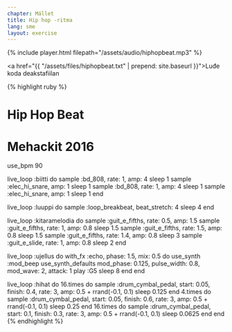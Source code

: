 ```yaml
---
chapter: Mállet
title: Hip hop -ritma
lang: sme
layout: exercise
---
```


{% include player.html filepath="/assets/audio/hiphopbeat.mp3" %}

<a href="{{ "/assets/files/hiphopbeat.txt" | prepend: site.baseurl }}">Luđe koda deakstafiilan</a>

{% highlight ruby %}
# Hip Hop Beat
# Mehackit 2016

use_bpm 90

live_loop :biitti do
  sample :bd_808, rate: 1, amp: 4
  sleep 1
  sample :elec_hi_snare, amp: 1
  sleep 1
  sample :bd_808, rate: 1, amp: 4
  sleep 1
  sample :elec_hi_snare, amp: 1
  sleep 1
end

live_loop :luuppi do
  sample :loop_breakbeat, beat_stretch: 4
  sleep 4
end

live_loop :kitaramelodia do
  sample :guit_e_fifths, rate: 0.5, amp: 1.5
  sample :guit_e_fifths, rate: 1, amp: 0.8
  sleep 1.5
  sample :guit_e_fifths, rate: 1.5, amp: 0.8
  sleep 1.5
  sample :guit_e_fifths, rate: 1.4, amp: 0.8
  sleep 3
  sample :guit_e_slide, rate: 1, amp: 0.8
  sleep 2
end

live_loop :ujellus do
  with_fx :echo, phase: 1.5, mix: 0.5 do
    use_synth :mod_beep
    use_synth_defaults mod_phase: 0.125, pulse_width: 0.8, mod_wave: 2, attack: 1
    play :G5
    sleep 8
  end
end

live_loop :hihat do
  16.times do
    sample :drum_cymbal_pedal, start: 0.05, finish: 0.4, rate: 3, amp: 0.5 + rrand(-0.1, 0.1)
    sleep 0.125
  end
  4.times do
    sample :drum_cymbal_pedal, start: 0.05, finish: 0.6, rate: 3, amp: 0.5 + rrand(-0.1, 0.1)
    sleep 0.25
  end
  16.times do
    sample :drum_cymbal_pedal, start: 0.1, finish: 0.3, rate: 3, amp: 0.5 + rrand(-0.1, 0.1)
    sleep 0.0625
  end
end
{% endhighlight %}